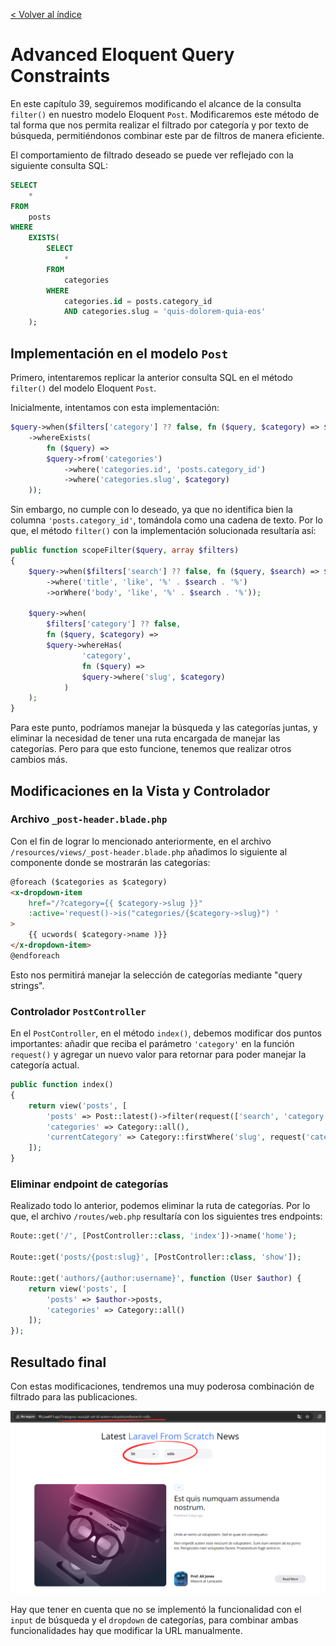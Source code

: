 [< Volver al índice](/docs/readme.md)

# Advanced Eloquent Query Constraints

En este capítulo 39, seguiremos modificando el alcance de la consulta `filter()` en nuestro modelo Eloquent `Post`. Modificaremos este método de tal forma que nos permita realizar el filtrado por categoría y por texto de búsqueda, permitiéndonos combinar este par de filtros de manera eficiente.

El comportamiento de filtrado deseado se puede ver reflejado con la siguiente consulta SQL:

```SQL
SELECT
    *
FROM
    posts
WHERE
    EXISTS(
        SELECT
            *
        FROM
            categories
        WHERE
            categories.id = posts.category_id
            AND categories.slug = 'quis-dolorem-quia-eos'
    );
```

## Implementación en el modelo `Post`

Primero, intentaremos replicar la anterior consulta SQL en el método `filter()` del modelo Eloquent `Post`.

Inicialmente, intentamos con esta implementación:

```php
$query->when($filters['category'] ?? false, fn ($query, $category) => $query
    ->whereExists(
        fn ($query) =>
        $query->from('categories')
            ->where('categories.id', 'posts.category_id')
            ->where('categories.slug', $category)
    ));
```

Sin embargo, no cumple con lo deseado, ya que no identifica bien la columna `'posts.category_id'`, tomándola como una cadena de texto. Por lo que, el método `filter()` con la implementación solucionada resultaría así:

```php
public function scopeFilter($query, array $filters)
{
    $query->when($filters['search'] ?? false, fn ($query, $search) => $query
        ->where('title', 'like', '%' . $search . '%')
        ->orWhere('body', 'like', '%' . $search . '%'));

    $query->when(
        $filters['category'] ?? false,
        fn ($query, $category) =>
        $query->whereHas(
                'category',
                fn ($query) =>
                $query->where('slug', $category)
            )
    );
}
```

Para este punto, podríamos manejar la búsqueda y las categorías juntas, y eliminar la necesidad de tener una ruta encargada de manejar las categorías. Pero para que esto funcione, tenemos que realizar otros cambios más.

## Modificaciones en la Vista y Controlador

### Archivo `_post-header.blade.php`

Con el fin de lograr lo mencionado anteriormente, en el archivo `/resources/views/_post-header.blade.php` añadimos lo siguiente al componente donde se mostrarán las categorías:

```html
@foreach ($categories as $category)
<x-dropdown-item
    href="/?category={{ $category->slug }}"
    :active='request()->is("categories/{$category->slug}") '
>
    {{ ucwords( $category->name )}}
</x-dropdown-item>
@endforeach
```

Esto nos permitirá manejar la selección de categorías mediante "query strings".

### Controlador `PostController`

En el `PostController`, en el método `index()`, debemos modificar dos puntos importantes: añadir que reciba el parámetro `'category'` en la función `request()` y agregar un nuevo valor para retornar para poder manejar la categoría actual.

```php
public function index()
{
    return view('posts', [
        'posts' => Post::latest()->filter(request(['search', 'category']))->get(),
        'categories' => Category::all(),
        'currentCategory' => Category::firstWhere('slug', request('category'))
    ]);
}
```

### Eliminar endpoint de categorías

Realizado todo lo anterior, podemos eliminar la ruta de categorías. Por lo que, el archivo `/routes/web.php` resultaría con los siguientes tres endpoints: 

```php
Route::get('/', [PostController::class, 'index'])->name('home');

Route::get('posts/{post:slug}', [PostController::class, 'show']);

Route::get('authors/{author:username}', function (User $author) {
    return view('posts', [
        'posts' => $author->posts,
        'categories' => Category::all()
    ]);
});
```

## Resultado final

Con estas modificaciones, tendremos una muy poderosa combinación de filtrado para las publicaciones.

![Búsqueda por query string de categoría y un texto de búsqueda en específico](images/busqueda-category-search-v35.png)

Hay que tener en cuenta que no se implementó la funcionalidad con el `input` de búsqueda y el `dropdown` de categorías, para combinar ambas funcionalidades hay que modificar la URL manualmente.
